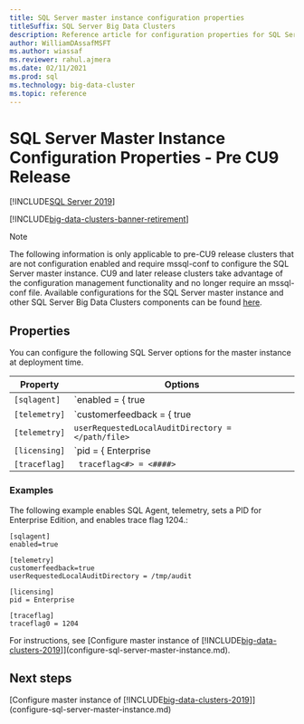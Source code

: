 ```yaml
---
title: SQL Server master instance configuration properties
titleSuffix: SQL Server Big Data Clusters
description: Reference article for configuration properties for SQL Server master instance.
author: WilliamDAssafMSFT
ms.author: wiassaf
ms.reviewer: rahul.ajmera
ms.date: 02/11/2021
ms.prod: sql
ms.technology: big-data-cluster
ms.topic: reference
---
```


# SQL Server Master Instance Configuration Properties -  Pre CU9 Release

[!INCLUDE[SQL Server 2019](../includes/applies-to-version/sqlserver2019.md)]

[!INCLUDE[big-data-clusters-banner-retirement](../includes/bdc-banner-retirement.md)]

> [!NOTE]
> The following information is only applicable to pre-CU9 release clusters that are not configuration enabled and require mssql-conf to configure the SQL Server master instance. CU9 and later release clusters take advantage of the configuration management functionality and no longer require an mssql-conf file. Available configurations for the SQL Server master instance and other SQL Server Big Data Clusters components can be found [here](reference-config-bdc-overview.md).

## Properties

You can configure the following SQL Server options for the master instance at deployment time.

|Property|Options|
| --- | --- |
|`[sqlagent]`|`enabled = { true | false }` |
|`[telemetry]`|`customerfeedback = { true | false }` |
|`[telemetry]`|`userRequestedLocalAuditDirectory = </path/file>`|
|`[licensing]`| `pid = { Enterprise | Developer }`|
|`[traceflag]`|` traceflag<#> = <####>`|

### Examples

The following example enables SQL Agent, telemetry, sets a PID for Enterprise Edition, and enables trace flag 1204.:

```
[sqlagent]
enabled=true

[telemetry]
customerfeedback=true
userRequestedLocalAuditDirectory = /tmp/audit

[licensing]
pid = Enterprise

[traceflag]
traceflag0 = 1204
```

For instructions, see [Configure master instance of [!INCLUDE[big-data-clusters-2019](../includes/ssbigdataclusters-ss-nover.md)]](configure-sql-server-master-instance.md).

## Next steps

[Configure master instance of [!INCLUDE[big-data-clusters-2019](../includes/ssbigdataclusters-ss-nover.md)]](configure-sql-server-master-instance.md)
